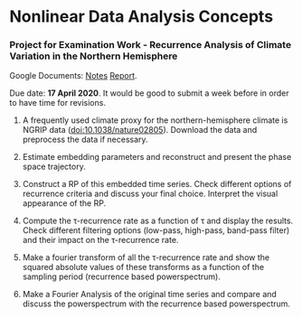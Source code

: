 # Nonlinear Data Analysis Concepts
### Project for Examination Work - Recurrence Analysis of Climate Variation in the Northern Hemisphere

Google Documents:
[Notes](https://docs.google.com/document/d/1GeP2keaLKwMI1lgFaSfxPbPcvDsPq4meyfpUxvn72Mw/edit?usp=sharing)
[Report](https://docs.google.com/document/d/1m6eyZJPJACYtvp7SruPG9ZwqOg3mxBq4_M77_Bb2XRk/edit?usp=sharing).

Due date: **17 April 2020**. It would be good to submit a week before in order to have time for revisions.

1. A frequently used climate proxy for the northern-hemisphere climate is NGRIP data ([doi:10.1038/nature02805](http://doi.org/10.1038/nature02805)). Download the data and preprocess the data if necessary.

2. Estimate embedding parameters and reconstruct and present the phase space trajectory.

3. Construct a RP of this embedded time series. Check different options of recurrence criteria and discuss your final choice. Interpret the visual appearance of the RP.

4. Compute the τ-recurrence rate as a function of τ and display the results. Check different filtering options (low-pass, high-pass, band-pass filter) and their impact on the τ-recurrence rate.

5. Make a fourier transform of all the τ-recurrence rate and show the squared absolute values of these transforms as a function of the sampling period (recurrence based powerspectrum).

6. Make a Fourier Analysis of the original time series and compare and discuss the powerspectrum with the recurrence based powerspectrum.
